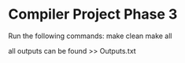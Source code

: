 Compiler Project Phase 3
================
Run the following commands:
make clean
make all


all outputs can be found >> Outputs.txt